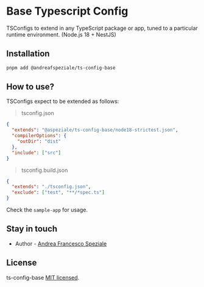 # Base Typescript Config

TSConfigs to extend in any TypeScript package or app, tuned to a particular runtime environment. (Node.js 18 + NestJS)

## Installation

```sh
pnpm add @andreafspeziale/ts-config-base
```

## How to use?

TSConfigs expect to be extended as follows:

> tsconfig.json

```JSON
{
  "extends": "@aspeziale/ts-config-base/node18-strictest.json",
  "compilerOptions": {
    "outDir": "dist"
  },
  "include": ["src"]
}
```

> tsconfig.build.json

```JSON
{
  "extends": "./tsconfig.json",
  "exclude": ["test", "**/*spec.ts"]
}
```

Check the `sample-app` for usage.

## Stay in touch

- Author - [Andrea Francesco Speziale](https://twitter.com/andreafspeziale)

## License

ts-config-base [MIT licensed](LICENSE).

